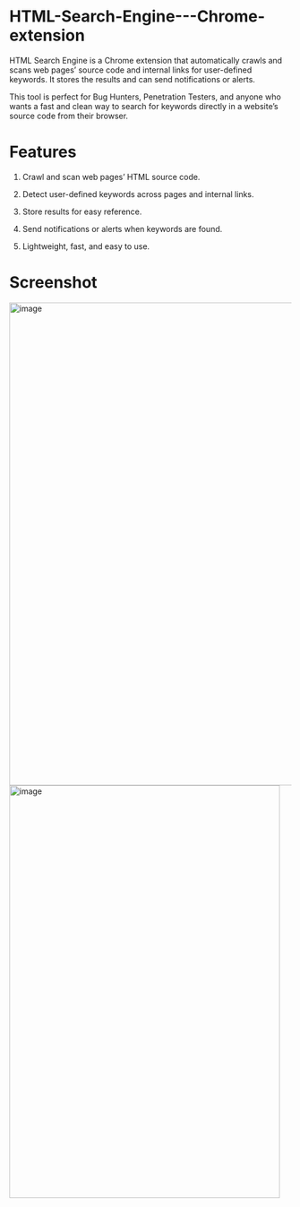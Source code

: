 # HTML-Search-Engine---Chrome-extension
HTML Search Engine is a Chrome extension that automatically crawls and scans web pages’ source code and internal links for user-defined keywords. It stores the results and can send notifications or alerts.

This tool is perfect for Bug Hunters, Penetration Testers, and anyone who wants a fast and clean way to search for keywords directly in a website’s source code from their browser.

# Features

1. Crawl and scan web pages’ HTML source code.

2. Detect user-defined keywords across pages and internal links.

3. Store results for easy reference.

4. Send notifications or alerts when keywords are found.

5. Lightweight, fast, and easy to use.

# Screenshot
<img width="1754" height="862" alt="image" src="https://github.com/user-attachments/assets/80722e17-8e10-4d27-9a04-08326fd3934c" />

<img width="483" height="737" alt="image" src="https://github.com/user-attachments/assets/cd38f64f-e0b7-4931-86df-54a4490a6ca2" />


